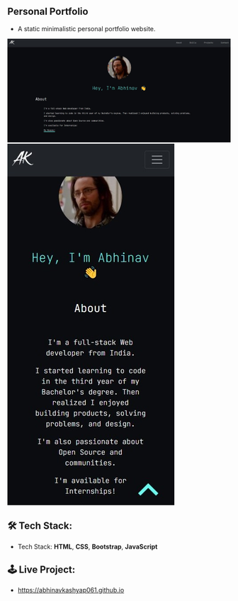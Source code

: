 <!-- INTRO TO PROJECT -->
## Personal Portfolio
- A static minimalistic personal portfolio website.
<img src="https://github.com/abhinavkashyap061/abhinavkashyap061.github.io/blob/main/readme-assets/desktop-view.jpg?raw=true" alt="desktop view">
<img src="https://github.com/abhinavkashyap061/abhinavkashyap061.github.io/blob/main/readme-assets/mobile-view.jpg?raw=true" alt="mobile view">

<!-- TECH STACK -->
## 🛠 Tech Stack:
- Tech Stack: **HTML**, **CSS**, **Bootstrap**, **JavaScript**

<!-- LIVE PROJECT -->
## 🕹 Live Project:
- https://abhinavkashyap061.github.io

